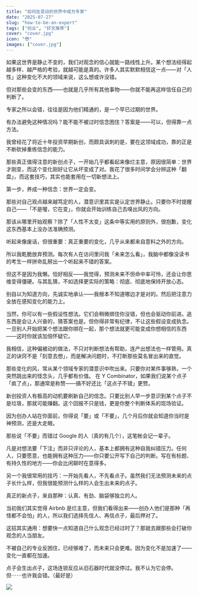 ```yaml
---
title: "如何在变动的世界中成为专家"
date: "2025-07-27"
slug: "how-to-be-an-expert"
tags: ["创业", "好文推荐"]
cover: "cover.jpg"
icon: "😎"
images: ["cover.jpg"]
---
```

如果这世界是静止不变的，我们对观念的信心就能一路线性上升。某个想法经得起越多样、越严格的考验，就越可能是真的。许多人其实默默相信这一点——对「人性」这种变化不大的领域来说，这么想或许没错。



但对那些会变的东西——也就是几乎所有其他事物——你就不能再这样信任自己的判断了。



专家之所以会错，往往是因为他们精通的，是一个早已过期的世界。



有办法避免这种情况吗？能不能不被过时信念困住？答案是——可以，但得靠一点方法。



我曾经花了将近十年投资早期新创，而颇具讽刺的是，要在这领域成功，靠的正是不断砍掉重练信念的能力。



那些真正值得注意的新创点子，一开始几乎都看起来像烂主意，原因很简单：世界才刚变，而这个变化刚好让它从坏变成了对。我花了很多时间学会分辨这种「翻盘」，而这套技巧，其实也能套用在一切新想法上。



第一步，养成一种信念：世界一定会变。



那些对自己观点越来越笃定的人，潜意识里其实是认定世界静止。只要你不时提醒自己——「不是喔，它在变」，你就会开始训练自己去嗅出风的方向。



那该从哪里开始观察？除了「人性不太变」这条中等实用的原则外，很抱歉，变化这东西基本上没办法准确预测。



听起来像废话，但很重要：真正重要的变化，几乎从来都来自意料之外的方向。



所以我乾脆放弃预测。每次有人在访问里问我「未来怎么看」，我脑中都像没读书的考生一样拼命乱掰出一个听起来不错的答案。



但这不是因为我懒。恰好相反——我觉得，预测未来不但命中率可怜，还会让你思维变得僵硬。与其乱猜，不如选择更实际的策略：彻底、彻底地保持开放心态。



别自以为知道方向，先诚实地承认——我根本不知道哪边才是对的。然后把注意力全放在感知变化的能力上。



当然，你可以有一些假设性想法。它们会稍微绑住你没错，但也会驱动你前进。追东西是会让人兴奋的，猜答案也是。但你得非常有纪律，不让这些假设变成执念。
一旦别人开始把某个想法跟你绑在一起，那个想法就更可能变成你想相信的东西——这时你就该加倍怀疑它。



我相信，这种偏被动的做法，不只对判断想法有帮助，连产出想法也一样管用。真正的诀窍不是「刻意去想」，而是解决问题时，不打断那些莫名冒出来的直觉。



那些变化的风，常从某个领域专家的潜意识中吹出来。只要你对某件事够熟，一个突然跳出来的怪念头，几乎都有价值。
在 Y Combinator，如果我们说某个点子「疯了点」，那通常是称赞——搞不好还比「这点子不错」更赞。



新创投资人有极高的动机要刷新自己的信念。只要比别人早一步意识到某个点子不是垃圾，那就可能赚翻。这个回报不只是钱，更是你整个判断体系的现场验证。



因为创办人站在你面前，你得说「要」或「不要」，几个月后你就会知道你当时是神预测，还是大走眼。



那些说「不要」而错过 Google 的人（真的有几个），这笔帐会记一辈子。



凡是对想法要「下注」而非只评论的人，基本上都拥有这种自我纠错压力。任何人，只要愿意，也能拥有这种压力——你只要公开写下自己的判断。写在有标题、有持久性的地方——你会比闲聊时在意得多。



另一个我很常用的技巧：一开始先看人，不先看点子。虽然我们无法预测未来的点子长什么样，但我很能预测什么样的人会生出未来的点子。



真正的新点子，来自那种：认真、有劲、脑袋够独立的人。



当初我们其实觉得 Airbnb 是烂主意，但我们看得出来——创办人他们是那种「再怪都不会怕」的人，所以我们选择先信人、再信点子，最后押对了。



这招其实通用：想要快一点知道自己什么观念已经过时了？那就去跟那些会打破你观念的人当朋友。



不被自己的专业反困住，已经够难了，而未来只会更难。因为变化不是加速了——变化一直都在加速。



点子会生出点子，这场连锁反应从旧石器时代就没停过。我不认为它会停。
但⋯⋯也许我会错。（最好是）




![](https://prod-files-secure.s3.us-west-2.amazonaws.com/112d0858-5090-4d34-a606-b75eb8d65fd2/46476355-9cf3-4e99-9b7a-3531bc426380/1000202064.png?X-Amz-Algorithm=AWS4-HMAC-SHA256&X-Amz-Content-Sha256=UNSIGNED-PAYLOAD&X-Amz-Credential=ASIAZI2LB466WFHB4OAG%2F20251024%2Fus-west-2%2Fs3%2Faws4_request&X-Amz-Date=20251024T064509Z&X-Amz-Expires=3600&X-Amz-Security-Token=IQoJb3JpZ2luX2VjEJ7%2F%2F%2F%2F%2F%2F%2F%2F%2F%2FwEaCXVzLXdlc3QtMiJGMEQCIGILBSeV%2BFXHK3LUhkEe%2FEUP1RCtLdz0muC1ebJwEZpRAiBkrbM5E43G7A8aOJ3UFTDJsdI6WO8ksDT%2BPrpB%2Fz3Rzir%2FAwhXEAAaDDYzNzQyMzE4MzgwNSIMZ%2FRRC4PPa5t8tgLGKtwDa%2BMyj26LGKoARoHLe3OZieEPXJ6xlsl6aKI7FCKZh82sJFhB%2BOAJG9xoc3fwZU9GaLz4quN9nQE7CL1jDnBknFPwr836T4gzJBHqLAX9VHVsk%2FRjYIzVh1f8cAABuMHu7FetScH8HMs4MR6qwfPbIUeiJFcCe0%2FbV36uhFhnIwq7Nk4JDrZxqTL50UbC3qycA%2FwMfXhuE4JyxqPLOOPXYk6O8aREWs0JYJEwynwORjO8SKY8eu%2Fd6cekaWh%2BGyRKH5vp%2Bl%2F3Q9%2Bri8%2FIYCt4STFk6C1y%2BZi0sjxKK%2BXm11j8xbncBiRK4oJGWlbABUHkQic0lLFnhqGT6GqE4cdJ2vzealcfbMigWj%2FaseXxDukSzq4g86UvZZJeQgSxOIb%2BeLZfirwGoeEwbvVijBZ9U3pCdkaj26nBTEU2B5yNs6BR4quBne1bS0cR2BhX%2Fu5P7RAmjrN1hwy0hi7HTrlYLPKEc3r0vGbqwaXhx4ZkDBltgaQb%2B5qxtA1TTV9sbF0%2Fh2DgYklkYhCvAbXdvGFXWXJpajpQwg6M4qEYKMJqbGinGCuH4%2BccPqhZ%2BrAMSRrPm7SqQ7G3W%2FUBKlKtc8dwBqyWMvN3qNmBwZlv4lRSjlWCqx4Bnnjo8lIuYX0wl67sxwY6pgECa6AJavEl2pXMgbFoIvmnRTzjSDEmLCAnUaM8HntGx1jNyVdpjXyX8%2B0sWLV1IkJMFAiRr8W5x8vxAHwk4oNSywdnx5UeocquKkHdf2J9MgXgcGaEx4q1647vz9LLMX4KLcp6QS18psUsCwE7RNuh4B8BR0szPnRTlpf7mTsokwx16MPKI%2FWkKIBz%2FaSJb7AGMOPLZzNLCmDqE5aBhZmf3Uvg%2BPKP&X-Amz-Signature=2d53012cf779cfdc355584ef97817fa6d6d0796880f141c26a77dd4e7557bae0&X-Amz-SignedHeaders=host&x-amz-checksum-mode=ENABLED&x-id=GetObject)

